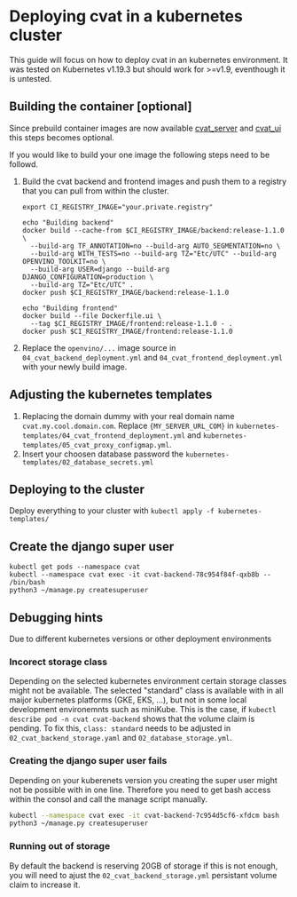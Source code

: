 # Deploying cvat in a kubernetes cluster

This guide will focus on how to deploy cvat in an kubernetes environment.
It was tested on Kubernetes v1.19.3 but should work for >=v1.9, eventhough it is untested.

## Building the container [optional]
Since prebuild container images are now available [cvat_server](https://hub.docker.com/r/openvino/cvat_server) and
[cvat_ui](https://hub.docker.com/r/openvino/cvat_ui) this steps becomes optional.

If you would like to build your one image the following steps need to be followd.
1. Build the cvat backend and frontend images and push them to a registry that you can pull from within the cluster.
    ```
    export CI_REGISTRY_IMAGE="your.private.registry"

    echo "Building backend"
    docker build --cache-from $CI_REGISTRY_IMAGE/backend:release-1.1.0 \
      --build-arg TF_ANNOTATION=no --build-arg AUTO_SEGMENTATION=no \
      --build-arg WITH_TESTS=no --build-arg TZ="Etc/UTC" --build-arg OPENVINO_TOOLKIT=no \
      --build-arg USER=django --build-arg DJANGO_CONFIGURATION=production \
      --build-arg TZ="Etc/UTC" .
    docker push $CI_REGISTRY_IMAGE/backend:release-1.1.0

    echo "Building frontend"
    docker build --file Dockerfile.ui \
      --tag $CI_REGISTRY_IMAGE/frontend:release-1.1.0 - .
    docker push $CI_REGISTRY_IMAGE/frontend:release-1.1.0
    ```
1. Replace the `openvino/...` image source in
    `04_cvat_backend_deployment.yml` and `04_cvat_frontend_deployment.yml` with your newly build image.

## Adjusting the kubernetes templates

1. Replacing the domain dummy with your real domain name `cvat.my.cool.domain.com`.
    Replace `{MY_SERVER_URL_COM}` in `kubernetes-templates/04_cvat_frontend_deployment.yml`
    and `kubernetes-templates/05_cvat_proxy_configmap.yml`.
1. Insert your choosen database password the `kubernetes-templates/02_database_secrets.yml`

## Deploying to the cluster
Deploy everything to your cluster with `kubectl apply -f kubernetes-templates/`

## Create the django super user

```
kubectl get pods --namespace cvat
kubectl --namespace cvat exec -it cvat-backend-78c954f84f-qxb8b -- /bin/bash
python3 ~/manage.py createsuperuser
```

## Debugging hints
Due to different kubernetes versions or other deployment environments

### Incorect storage class
Depending on the selected kubernetes environment certain storage classes might not be available.
The selected "standard" class is available with in all maijor kubernetes platforms (GKE, EKS, ...),
but not in some local development environemnts such as miniKube.
This is the case, if `kubectl describe pod -n cvat cvat-backend` shows that the volume claim is pending.
To fix this, `class: standard` needs to be adjusted in `02_cvat_backend_storage.yaml` and `02_database_storage.yml`.

### Creating the django super user fails
Depending on your kuberenets version you creating the super user might not be possible with in one line.
Therefore you need to get bash access within the consol and call the manage script manually.
```bash
kubectl --namespace cvat exec -it cvat-backend-7c954d5cf6-xfdcm bash
python3 ~/manage.py createsuperuser
```

### Running out of storage
By default the backend is reserving 20GB of storage if this is not enough,
you will need to ajust the `02_cvat_backend_storage.yml` persistant volume claim to increase it.